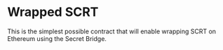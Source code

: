 # Wrapped SCRT

This is the simplest possible contract that will enable wrapping SCRT on Ethereum using the Secret Bridge.
